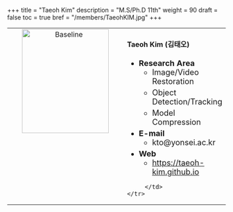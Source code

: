 +++
title = "Taeoh Kim"
description = "M.S/Ph.D 11th"
weight = 90
draft = false
toc = true
bref = "/members/TaeohKIM.jpg"
+++

<table>
    <tr>
       <td width="280" align="center" valign="top">
          <img alt="Baseline" width="200px" height="240" src="/members/TaeohKIM.jpg">
       </td>
       <td>
            <h4>Taeoh Kim (김태오)</h4>
            <ul class="member_info">
                <li style="font-size: 18px"><b>Research Area</b>
                    <ul class="interest">
                        <li style="margin-bottom: 5px">Image/Video Restoration</li>
                        <li style="margin-bottom: 5px">Object Detection/Tracking</li>
                        <li style="margin-bottom: 5px">Model Compression</li>
                    </ul>
                </li>
                <li style="font-size: 18px"><b>E-mail</b>
                    <ul>
                        <li style="margin-bottom: 5px">kto@yonsei.ac.kr</li>
                    </ul>
                </li>
                <li style="font-size: 18px"><b>Web</b>
                    <ul>
                        <li><a href="https://taeoh-kim.github.io/">https://taeoh-kim.github.io</a></li>
                    </ul>
                </li>
            </ul>
            
         </td>
    </tr>
</table>